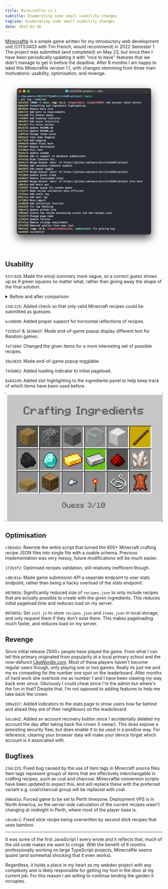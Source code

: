 ```yaml
---
title: Minecraftle v1.1
subtitle: Enumerating some small usability changes
tagline: Enumerating some small usability changes
date: 2023-01-26
---
```


[Minecraftle](https://minecraftle.zachmanson.com) is a simple game written for my introductory web development unit (CITS3403 with Tim French, would recommend) in 2022 Semester 1. The project was submitted (and completed) on May 23, but since then I have been periodically updating it with "nice to have" features that we didn't manage to get in before the deadline. After 8 months I am happy to label this Minecraftle version 1.1, with changes stemming from three main motivations: usability, optimisation, and revenge.

![](git-log.png)

## Usability

`537c928`: Made the emoji summary more vague, so a correct guess shows up as 9 green squares no matter what, rather than giving away the shape of the final solution.

<details>
<summary>Before and after comparison</summary>
Before:

```
Minecraftle 24/05/2022

⬜⬜⬜
⬜⬜⬜
⬜⬜⬜

🟩🟩🟨
⬜🟩⬜
⬜🟩⬜

🟩🟩⬜
🟩🟩⬜
⬜🟩⬜
```

After:

```
Minecraftle 25/05/2022 3/10
⬜🟩⬜
⬜⬜⬜
⬜⬜⬜

⬜⬜⬜
🟩🟩⬜
🟨⬜⬜

🟩🟩🟩
🟩🟩🟩
🟩🟩🟩

```

</details>

`23dc225`: Added check so that only valid Minecraft recipes could be submitted as guesses.

`bc40b98`: Added proper support for horizontal reflections of recipes.

`f3295d7` & `36386df`: Made end-of-game popup display different text for Random games.

`fef189d`: Changed the given items for a more interesting set of possible recipes.

`30a3829`: Made end-of-game popup togglable.

`f43b062`: Added loading indicator to initial pageload.

`8a842d9`: Added slot highlighting to the ingredients panel to help keep track of which items have been used before.

![](panel.png)

## Optimisation

`c502eb2`: Rewrote the entire script that turned the 600+ Minecraft crafting recipe JSON files into single file with a usable schema. Previous implementation was very messy, future modifications will be much easier.

`172b3f2`: Optimised recipes validation, still relatively inefficient though.

`cd0c61e`: Made game submission API a seperate endpoint to user stats endpoint, rather than being a hacky overload of the stats endpoint.

`007865b`: Significantly reduced size of `recipes.json` to only include recipes that are actually possible to create with the given ingredients. This reduces initial pageload time and reduces load on my server.

`007865b`: Set `init.js` to store `recipes.json` and `items.json` in local storage, and only request them if they don't exist there. This makes pageloading much faster, and reduces load on my server.

## Revenge

Since initial release 2500+ people have played the game. From what I can tell this primary originated from popularity at a local primary school and the now-defunct [LikeWordle.com](https://web.archive.org/web/20220927035303/https://likewordle.com/). Most of these players haven't become regular users though, only playing one or two games. Really its just me and my ex competing for the number one spot on the leaderboard. After months of hard work she overtook me as number 1 and I have been clawing my way back ever since. Obviously I could cheat since I'm the admin but where's the fun in that? Despite that, I'm not opposed to adding features to help me take back the crown.

`309a557`: Added indicators to the stats page to show users how far behind and ahead they are of their neighbours on the leaderboard.

`5dca9d2`: Added an account recovery button since I accidentally deleted my account the day after taking back the crown (I swear). This does expose a prexisting security flaw, but does enable it to be used in a positive way. For reference, clearing your browser data will make your device forget which account is it associated with.

## Bugfixes

`23dc225`: Fixed bug caused by the use of item tags in Minecraft source files. Item tags represent groups of items that are effectively interchangable in crafting recipes, such as coal and charcoal. Minecraftle conversion scripts have been updated to expect this, and will replace these with the preferred variant e.g. coal/charcoal group will be replaced with coal.

`d98e83a`: Forced game to be set to Perth timezone. Deployment VPS is in North America, so the server-side calculation of the current recipes wasn't changing at midnight in Perth, where most of the player base is.

`c0ce8c2`: Fixed stick recipe being overwritten by second stick recipes that uses bamboo.

---

It was some of the first JavaScript I every wrote and it reflects that, much of the old code makes me want to cringe. With the benefit of 6 months professionally working on large TypeScript projects, Minecraftle seems quaint (and somewhat shocking that it even works).

Regardless, it holds a place in my heart as my webdev project with any complexity and is likely responsible for getting my foot in the door at my current job. For this reason I am willing to continue tending the garden it occupies.
